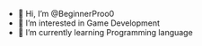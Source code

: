 - 👋 Hi, I’m @BeginnerProo0
- 👀 I’m interested in Game Development
- 🌱 I’m currently learning Programming language

<!---
BeginnerProo0/BeginnerProo0 is a ✨ special ✨ repository because its `README.md` (this file) appears on your GitHub profile.
You can click the Preview link to take a look at your changes.
--->
